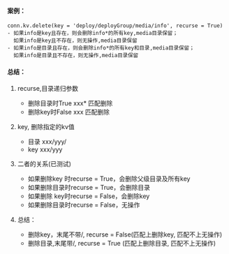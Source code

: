 <!--
author: hack0072008
head: http://www.etcunion.com/static/logo1_128x128.jpg
date: 2019-05-28
title: consul-API操作总结
tags: consul-API python
images: http://www.etcunion.com/static/logo1_128x128.jpg
category: consul
status: publish
summary: consul-API操作总结
-->



#### 案例：
    conn.kv.delete(key = 'deploy/deployGroup/media/info', recurse = True)
    - 如果info是key且存在，则会删除info*的所有key,media目录保留；
      如果info是key且不存在，则无操作,media目录保留
    - 如果info是目录且存在，则会删除info*的所有key和目录,media目录保留；
      如果info是目录且不存在，则无操作,media目录保留

#### 总结：
1. recurse,目录递归参数
   - 删除目录时True  xxx*  匹配删除
   - 删除key时False  xxx   匹配删除
      
2. key, 删除指定的kv值
   - 目录 xxx/yyy/
   - key  xxx/yyy

3. 二者的关系(已测试)
   - 如果删除key 时recurse = True，会删除父级目录及所有key
   - 如果删除目录时recurse = True，会删除目录
   - 如果删除 key时recurse = False，会删除key
   - 如果删除目录时recurse = False，无操作
      
4. 总结：
   - 删除key，末尾不带/, recurse = False(匹配上删除key,  匹配不上无操作)
   - 删除目录,末尾带/,   recurse = True (匹配上删除目录, 匹配不上无操作)
    
    
    
    
